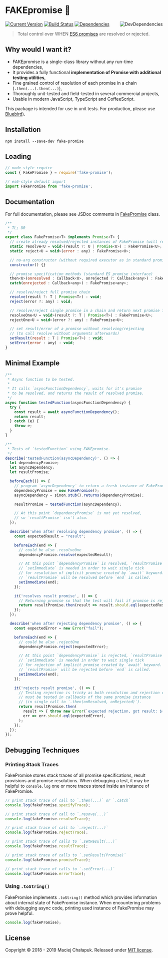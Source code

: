 # FAKEpromise :pray:

[<img src="https://badge.fury.io/js/fake-promise.svg" alt="Current Version">][npm-status]
[<img src="https://travis-ci.org/mchalapuk/fake-promise.svg?branch=master" alt="Build Status" />][travis-status]
[<img src="https://david-dm.org/mchalapuk/fake-promise/status.svg" alt="Dependencies">][david-status]
[<img src="https://david-dm.org/mchalapuk/fake-promise/dev-status.svg" alt="DevDependencies" align="right" />][david-status-dev]

[npm-status]: https://npmjs.org/package/fake-promise
[travis-status]: https://travis-ci.org/mchalapuk/fake-promise
[david-status]: https://david-dm.org/mchalapuk/fake-promise
[david-status-dev]: https://david-dm.org/mchalapuk/fake-promise?type=dev

> Total control over WHEN [ES6 promises][mdn-promise] are resolved or rejected.

[mdn-promise]: https://developer.mozilla.org/en-US/docs/Web/JavaScript/Reference/Global_Objects/Promise

## Why would I want it?

* FAKEpromise is a single-class library without any run-time dependencies,
* It provides a fully functional **implementation of Promise with additional testing utilities**,
* Fine grained control of resolution of each promise in a chain (`.then(...).then(...)`),
* Thoroughly unit-tested and field-tested in several commercial projects,
* Usable in modern JavaScript, TypeScript and CoffeeScript.

This package is intended for use in unit tests. For production, please use [Bluebird][bluebird]).

[bluebird]: https://github.com/petkaantonov/bluebird

## Installation

```shell
npm install --save-dev fake-promise
```

## Loading

```javascript
// node-style require
const { FakePromise } = require('fake-promise');

// es6-style default import
import FakePromise from 'fake-promise';
```

## Documentation

For full documentation, please see JSDoc comments in [FakePromise][FakePromise] class.

[FakePromise]: /src/FakePromise.ts

```javascript
/**
 * TL; DR
 */
export class FakePromise<T> implements Promise<T> {
  // create already resolved/rejected instances of FakePromise (will resolve whole chain)
  static resolve<U = void>(result ?: U | Promise<U>) : FakePromise<U>;
  static reject<U = void>(error : any) : FakePromise<U>;

  // no-arg constructor (without required executor as in standard promise)
  constructor() {}

  // promise specification methods (standard ES promise interface)
  then<U>(onresolved : Callback<U>, onrejected ?: Callback<any>) : FakePromise<U>;
  catch(onrejected : Callback<any>) : FakePromise<any>;

  // resolve/reject full promise chain
  resolve(result ?: T | Promise<T>) : void;
  reject(error ?: any) : void;

  // resolve/reject single promise in a chain and return next promise from the chain
  resolveOne<U = void>(result ?: T | Promise<T>) : FakePromise<U>;
  rejectOne<U = void>(error ?: any) : FakePromise<U>;

  // set result/error of a promise without resolving/rejecting
  // (to call resolve without arguments afterwards)
  setResult(result : T | Promise<T>) : void;
  setError(error : any) : void;
}
```
## Minimal Example
```javascript
/**
 * Async function to be tested.
 *
 * It calls `asyncFunctionDependency`, waits for it's promise
 * to be resolved, and returns the result of resolved promise.
 */
async function testedFunction(asyncFunctionDependency) {
  try {
    const result = await asyncFunctionDependency();
    return result;
  } catch (e) {
    throw e;
  }
}

/**
 * Tests of `testedFunction` using FAKEpromise.
 */
describe('testedFunction(asyncDependency)', () => {
  let dependencyPromise;
  let asyncDependency;
  let resultPromise;

  beforeEach(() => {
    // program `asyncDependency` to return a fresh instance of FakePromise
    dependencyPromise = new FakePromise();
    asyncDependency = sinon.stub().returns(dependencyPromise);

    resultPromise = testedFunction(asyncDependency);

    // At this point `dependencyPromise` is not yet resolved,
    // so `resultPromise` isn't also.
  });

  describe('when after resolving dependency promise', () => {
    const expectedResult = "result";

    beforeEach(end => {
      // could be also .resolveOne
      dependencyPromise.resolve(expectedResult);

      // At this point `dependencyPromise` is resolved, `resultPromise` is not.
      // `setImmediate` is needed in order to wait single tick
      // for resolution of implicit promise created by `await` keyword.
      // `resultPromise` will be resolved before `end` is called.
      setImmediate(end);
    });

    it('resolves result promise', () => {
      // Returning promise so that the test will fail if promise is rejected.
      return resultPromise.then(result => result.should.eql(expectedResult));
    });
  });

  describe('when after rejecting dependency promise', () => {
    const expectedError = new Error("fail");

    beforeEach(end => {
      // could be also .rejectOne
      dependencyPromise.reject(expectedError);

      // At this point `dependencyPromise` is rejected, `resultPromise` is not.
      // `setImmediate` is needed in order to wait single tick
      // for rejection of implicit promise created by `await` keyword.
      // `resultPromise` will be rejected before `end` is called.
      setImmediate(end);
    });

    it('rejects result promise', () => {
      // Testing rejection is tricky as both resolution and rejection cases
      // must be tested in callbacks of the same promise instance
      // (in single call to `.then(onResolved, onRejected)`).
      return resultPromise.then(
        result => { throw new Error(`expected rejection, got result: ${result}`) },
        err => err.should.eql(expectedError),
      );
    });
  });
});
```

## Debugging Techniques

### Printing Stack Traces

FakePromise stores stack traces of all promise specifications, result
provisions and promise resolutions. When debugging a test, it may be helpful
to `console.log` one or more traces stored inside an instance of FakePromise.

```javascript
// print stack trace of call to `.then(...)` or `.catch`
console.log(fakePromise.specifyTrace);

// print stack trace of call to `.resove(...)`
console.log(fakePromise.resolveTrace);

// print stack trace of call to `.reject(...)`
console.log(fakePromise.rejectTrace);

// print stack trace of calls to `.setResult(...)`
console.log(fakePromise.resultTrace);

// print stack trace of calls to `.setResult(Promise)`
console.log(fakePromise.promiseTrace);

// print stack trace of calls to `.setError(...)`
console.log(fakePromise.errorTrace);
```

### Using `.toString()`

FakePromise implements `.toString()` method which provides information about
internal state of FakePromise instance. When encountering problems with
debugging async code, printing used instance of FakePromise may prove helpful.

```javascript
console.log(fakePromise);
```

## License

Copyright &copy; 2018 - 2019 Maciej Chałapuk. Released under [MIT license](LICENSE).

